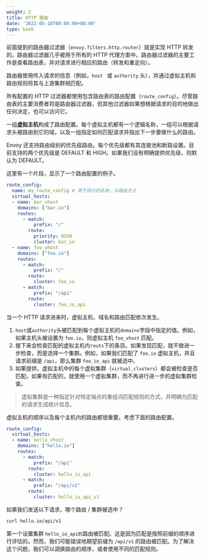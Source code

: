 ```yaml
---
weight: 2
title: HTTP 路由
date: '2022-05-18T00:00:00+08:00'
type: book
---
```


前面提到的路由器过滤器（`envoy.filters.http.router`）就是实现 HTTP 转发的。路由器过滤器几乎被用于所有的 HTTP 代理方案中。路由器过滤器的主要工作是查看路由表，并对请求进行相应的路由（转发和重定向）。

路由器使用传入请求的信息（例如，`host ` 或 `authority` 头），并通过虚拟主机和路由规则将其与上游集群相匹配。

所有配置的 HTTP 过滤器都使用包含路由表的路由配置（`route_config`）。尽管路由表的主要消费者将是路由器过滤器，但其他过滤器如果想根据请求的目的地做出任何决定，也可以访问它。

一组**虚拟主机**构成了路由配置。每个虚拟主机都有一个逻辑名称，一组可以根据请求头被路由到它的域，以及一组指定如何匹配请求并指出下一步要做什么的路由。

Envoy 还支持路由级别的优先级路由。每个优先级都有其连接池和断路设置。目前支持的两个优先级是 DEFAULT 和 HIGH。如果我们没有明确提供优先级，则默认为 DEFAULT。

这里有一个片段，显示了一个路由配置的例子。

```yaml
route_config:
  name: my_route_config # 用于统计的名称，与路由无关
  virtual_hosts:
  - name: bar_vhost
    domains: ["bar.io"]
    routes:
      - match:
          prefix: "/"
        route:
          priority: HIGH
          cluster: bar_io
  - name: foo_vhost
    domains: ["foo.io"]
    routes:
      - match:
          prefix: "/"
        route:
          cluster: foo_io
      - match:
          prefix: "/api"
        route:
          cluster: foo_io_api
```

当一个 HTTP 请求进来时，虚拟主机、域名和路由匹配依次发生。

1. `host`或`authority`头被匹配到每个虚拟主机的`domains`字段中指定的值。例如，如果主机头被设置为 `foo.io`，则虚拟主机 `foo_vhost` 匹配。
1. 接下来会检查匹配的虚拟主机内`routs`下的条目。如果发现匹配，就不做进一步检查，而是选择一个集群。例如，如果我们匹配了 `foo.io` 虚拟主机，并且请求前缀是 `/api`，那么集群 `foo_io_api` 就被选中。
1. 如果提供，虚拟主机中的每个虚拟集群（`virtual_clusters`）都会被检查是否匹配。如果有匹配的，就使用一个虚拟集群，而不再进行进一步的虚拟集群检查。

> 虚拟集群是一种指定针对特定端点的重组词匹配规则的方式，并明确为匹配的请求生成统计信息。

虚拟主机的顺序以及每个主机内的路由都很重要。考虑下面的路由配置。

```yaml
route_config:
  virtual_hosts:
  - name: hello_vhost
    domains: ["hello.io"]
    routes:
      - match:
          prefix: "/api"
        route:
          cluster: hello_io_api
      - match:
          prefix: "/api/v1"
        route:
          cluster: hello_io_api_v1
```

如果我们发送以下请求，哪个路由 / 集群被选中？

```sh
curl hello.io/api/v1
```

第一个设置集群 `hello_io_api的`路由被匹配。这是因为匹配是按照前缀的顺序进行评估的。然而，我们可能错误地期望前缀为 `/api/v1` 的路由被匹配。为了解决这个问题，我们可以调换路由的顺序，或者使用不同的匹配规则。